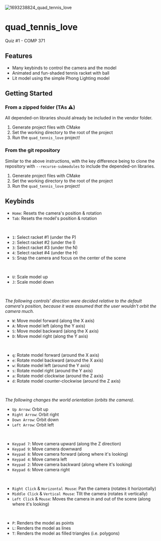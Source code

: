 ![1693238824_quad_tennis_love](https://github.com/Augusto-Concordia/quad_tennis_love/assets/33916325/e311dbbc-77a2-42be-b4db-6eac1222cb22)

# quad_tennis_love
Quiz #1 - COMP 371

## Features
* Many keybinds to control the camera and the model
* Animated and fun-shaded tennis racket with ball
* Lit model using the simple Phong Lighting model

## Getting Started
### From a zipped folder (TAs ⚠️)
All depended-on libraries should already be included in the vendor folder.

1. Generate project files with CMake
2. Set the working directory to the root of the project
3. Run the `quad_tennis_love` project!

### From the git repository
Similar to the above instructions, with the key difference being to clone the repository with `--recurse-submodules` to include the depended-on libraries.

1. Generate project files with CMake
2. Set the working directory to the root of the project
3. Run the `quad_tennis_love` project!

## Keybinds
* `Home`: Resets the camera's position & rotation
* `Tab`: Resets the model's position & rotation
  
<br/>

* `1`: Select racket #1 (under the P)
* `2`: Select racket #2 (under the I)
* `3`: Select racket #3 (under the N)
* `4`: Select racket #4 (under the H)
* `5`: Snap the camera and focus on the center of the scene

<br/>

* `U`: Scale model up
* `J`: Scale model down

<br/>

_The following controls' direction were decided relative to the default camera's position, because it was assumed that the user wouldn't orbit the camera much._
* `W`: Move model forward (along the X axis)
* `A`: Move model left (along the Y axis)
* `S`: Move model backward (along the X axis)
* `D`: Move model right (along the Y axis)

<br/>

* `q`: Rotate model forward (around the X axis)
* `e`: Rotate model backward (around the X axis)
* `w`: Rotate model left (around the Y axis)
* `s`: Rotate model right (around the Y axis)
* `a`: Rotate model clockwise (around the Z axis)
* `d`: Rotate model counter-clockwise (around the Z axis)

<br/>

_The following changes the world orientation (orbits the camera)._
* `Up Arrow`: Orbit up
* `Right Arrow`: Orbit right
* `Down Arrow`: Orbit down
* `Left Arrow`: Orbit left

<br/>

* `Keypad 7`: Move camera upward (along the Z direction)
* `Keypad 9`: Move camera downward
* `Keypad 8`: Move camera forward (along where it's looking)
* `Keypad 4`: Move camera left
* `Keypad 2`: Move camera backward (along where it's looking)
* `Keypad 6`: Move camera right

<br/>

* `Right Click` & `Horizontal Mouse`: Pan the camera (rotates it horizontally)
* `Middle Click` & `Vertical Mouse`: TIlt the camera (rotates it vertically)
* `Left Click` & `Mouse`: Moves the camera in and out of the scene (along where it's looking)

<br/>

* `P`: Renders the model as points
* `L`: Renders the model as lines
* `T`: Renders the model as filled triangles (i.e. polygons)
